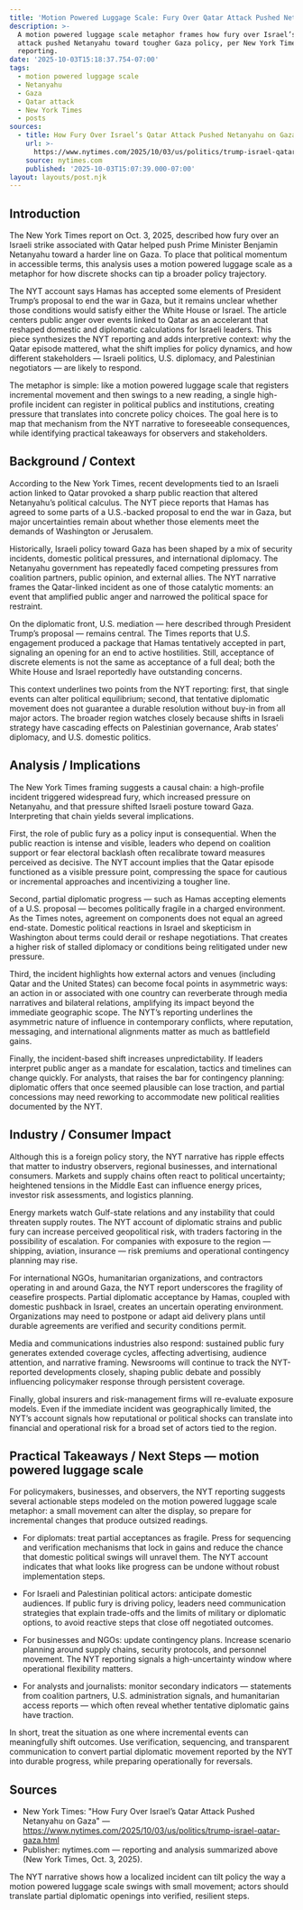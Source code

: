 ```yaml
---
title: 'Motion Powered Luggage Scale: Fury Over Qatar Attack Pushed Netanyahu'
description: >-
  A motion powered luggage scale metaphor frames how fury over Israel’s Qatar
  attack pushed Netanyahu toward tougher Gaza policy, per New York Times
  reporting.
date: '2025-10-03T15:18:37.754-07:00'
tags:
  - motion powered luggage scale
  - Netanyahu
  - Gaza
  - Qatar attack
  - New York Times
  - posts
sources:
  - title: How Fury Over Israel’s Qatar Attack Pushed Netanyahu on Gaza
    url: >-
      https://www.nytimes.com/2025/10/03/us/politics/trump-israel-qatar-gaza.html
    source: nytimes.com
    published: '2025-10-03T15:07:39.000-07:00'
layout: layouts/post.njk
---
```


## Introduction

The New York Times report on Oct. 3, 2025, described how fury over an Israeli strike associated with Qatar helped push Prime Minister Benjamin Netanyahu toward a harder line on Gaza. To place that political momentum in accessible terms, this analysis uses a motion powered luggage scale as a metaphor for how discrete shocks can tip a broader policy trajectory.

The NYT account says Hamas has accepted some elements of President Trump’s proposal to end the war in Gaza, but it remains unclear whether those conditions would satisfy either the White House or Israel. The article centers public anger over events linked to Qatar as an accelerant that reshaped domestic and diplomatic calculations for Israeli leaders. This piece synthesizes the NYT reporting and adds interpretive context: why the Qatar episode mattered, what the shift implies for policy dynamics, and how different stakeholders — Israeli politics, U.S. diplomacy, and Palestinian negotiators — are likely to respond.

The metaphor is simple: like a motion powered luggage scale that registers incremental movement and then swings to a new reading, a single high-profile incident can register in political publics and institutions, creating pressure that translates into concrete policy choices. The goal here is to map that mechanism from the NYT narrative to foreseeable consequences, while identifying practical takeaways for observers and stakeholders.

## Background / Context

According to the New York Times, recent developments tied to an Israeli action linked to Qatar provoked a sharp public reaction that altered Netanyahu’s political calculus. The NYT piece reports that Hamas has agreed to some parts of a U.S.-backed proposal to end the war in Gaza, but major uncertainties remain about whether those elements meet the demands of Washington or Jerusalem.

Historically, Israeli policy toward Gaza has been shaped by a mix of security incidents, domestic political pressures, and international diplomacy. The Netanyahu government has repeatedly faced competing pressures from coalition partners, public opinion, and external allies. The NYT narrative frames the Qatar-linked incident as one of those catalytic moments: an event that amplified public anger and narrowed the political space for restraint.

On the diplomatic front, U.S. mediation — here described through President Trump’s proposal — remains central. The Times reports that U.S. engagement produced a package that Hamas tentatively accepted in part, signaling an opening for an end to active hostilities. Still, acceptance of discrete elements is not the same as acceptance of a full deal; both the White House and Israel reportedly have outstanding concerns.

This context underlines two points from the NYT reporting: first, that single events can alter political equilibrium; second, that tentative diplomatic movement does not guarantee a durable resolution without buy-in from all major actors. The broader region watches closely because shifts in Israeli strategy have cascading effects on Palestinian governance, Arab states’ diplomacy, and U.S. domestic politics.

## Analysis / Implications

The New York Times framing suggests a causal chain: a high-profile incident triggered widespread fury, which increased pressure on Netanyahu, and that pressure shifted Israeli posture toward Gaza. Interpreting that chain yields several implications.

First, the role of public fury as a policy input is consequential. When the public reaction is intense and visible, leaders who depend on coalition support or fear electoral backlash often recalibrate toward measures perceived as decisive. The NYT account implies that the Qatar episode functioned as a visible pressure point, compressing the space for cautious or incremental approaches and incentivizing a tougher line.

Second, partial diplomatic progress — such as Hamas accepting elements of a U.S. proposal — becomes politically fragile in a charged environment. As the Times notes, agreement on components does not equal an agreed end-state. Domestic political reactions in Israel and skepticism in Washington about terms could derail or reshape negotiations. That creates a higher risk of stalled diplomacy or conditions being relitigated under new pressure.

Third, the incident highlights how external actors and venues (including Qatar and the United States) can become focal points in asymmetric ways: an action in or associated with one country can reverberate through media narratives and bilateral relations, amplifying its impact beyond the immediate geographic scope. The NYT’s reporting underlines the asymmetric nature of influence in contemporary conflicts, where reputation, messaging, and international alignments matter as much as battlefield gains.

Finally, the incident-based shift increases unpredictability. If leaders interpret public anger as a mandate for escalation, tactics and timelines can change quickly. For analysts, that raises the bar for contingency planning: diplomatic offers that once seemed plausible can lose traction, and partial concessions may need reworking to accommodate new political realities documented by the NYT.

## Industry / Consumer Impact

Although this is a foreign policy story, the NYT narrative has ripple effects that matter to industry observers, regional businesses, and international consumers. Markets and supply chains often react to political uncertainty; heightened tensions in the Middle East can influence energy prices, investor risk assessments, and logistics planning.

Energy markets watch Gulf-state relations and any instability that could threaten supply routes. The NYT account of diplomatic strains and public fury can increase perceived geopolitical risk, with traders factoring in the possibility of escalation. For companies with exposure to the region — shipping, aviation, insurance — risk premiums and operational contingency planning may rise.

For international NGOs, humanitarian organizations, and contractors operating in and around Gaza, the NYT report underscores the fragility of ceasefire prospects. Partial diplomatic acceptance by Hamas, coupled with domestic pushback in Israel, creates an uncertain operating environment. Organizations may need to postpone or adapt aid delivery plans until durable agreements are verified and security conditions permit.

Media and communications industries also respond: sustained public fury generates extended coverage cycles, affecting advertising, audience attention, and narrative framing. Newsrooms will continue to track the NYT-reported developments closely, shaping public debate and possibly influencing policymaker response through persistent coverage.

Finally, global insurers and risk-management firms will re-evaluate exposure models. Even if the immediate incident was geographically limited, the NYT’s account signals how reputational or political shocks can translate into financial and operational risk for a broad set of actors tied to the region.

## Practical Takeaways / Next Steps — motion powered luggage scale

For policymakers, businesses, and observers, the NYT reporting suggests several actionable steps modeled on the motion powered luggage scale metaphor: a small movement can alter the display, so prepare for incremental changes that produce outsized readings.

- For diplomats: treat partial acceptances as fragile. Press for sequencing and verification mechanisms that lock in gains and reduce the chance that domestic political swings will unravel them. The NYT account indicates that what looks like progress can be undone without robust implementation steps.

- For Israeli and Palestinian political actors: anticipate domestic audiences. If public fury is driving policy, leaders need communication strategies that explain trade-offs and the limits of military or diplomatic options, to avoid reactive steps that close off negotiated outcomes.

- For businesses and NGOs: update contingency plans. Increase scenario planning around supply chains, security protocols, and personnel movement. The NYT reporting signals a high-uncertainty window where operational flexibility matters.

- For analysts and journalists: monitor secondary indicators — statements from coalition partners, U.S. administration signals, and humanitarian access reports — which often reveal whether tentative diplomatic gains have traction.

In short, treat the situation as one where incremental events can meaningfully shift outcomes. Use verification, sequencing, and transparent communication to convert partial diplomatic movement reported by the NYT into durable progress, while preparing operationally for reversals.

## Sources

- New York Times: "How Fury Over Israel’s Qatar Attack Pushed Netanyahu on Gaza" — https://www.nytimes.com/2025/10/03/us/politics/trump-israel-qatar-gaza.html
- Publisher: nytimes.com — reporting and analysis summarized above (New York Times, Oct. 3, 2025).

The NYT narrative shows how a localized incident can tilt policy the way a motion powered luggage scale swings with small movement; actors should translate partial diplomatic openings into verified, resilient steps.
